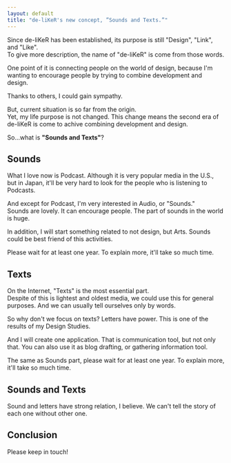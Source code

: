 ```yaml
---
layout: default
title: "de-liKeR's new concept, ”Sounds and Texts.”"
---
```


Since de-liKeR has been established, its purpose is still "Design", "Link", and "Like".  
To give more description, the name of "de-liKeR" is come from those words.

One point of it is connecting people on the world of design, because I'm wanting to encourage people by trying to combine development and design.

Thanks to others, I could gain sympathy.

But, current situation is so far from the origin.  
Yet, my life purpose is not changed. This change means the second era of de-liKeR is come to achive combining development and design.

So…what is **"Sounds and Texts"**?

## Sounds

What I love now is Podcast. Although it is very popular media in the U.S., but in Japan, it'll be very hard to look for the people who is listening to Podcasts.

And except for Podcast, I'm very interested in Audio, or "Sounds."  
Sounds are lovely. It can encourage people. The part of sounds in the world is huge.

In addition, I will start something related to not design, but Arts. Sounds could be best friend of this activities.

Please wait for at least one year. To explain more, it'll take so much time.

## Texts

On the Internet, "Texts" is the most essential part.  
Despite of this is lightest and oldest media, we could use this for general purposes. And we can usually tell ourselves only by words.

So why don't we focus on texts? Letters have power. This is one of the results of my Design Studies.

And I will create one application. That is communication tool, but not only that. You can also use it as blog drafting, or gathering information tool.

The same as Sounds part, please wait for at least one year. To explain more, it'll take so much time.

## Sounds and Texts

Sound and letters have strong relation, I believe. We can't tell the story of each one without other one.

## Conclusion

Please keep in touch!
